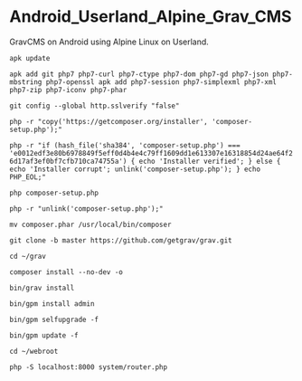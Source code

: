 # Android_Userland_Alpine_Grav_CMS

 GravCMS on Android using Alpine Linux on Userland.

`apk update`

`apk add git php7 php7-curl php7-ctype php7-dom php7-gd php7-json php7-mbstring php7-openssl apk add php7-session php7-simplexml php7-xml php7-zip php7-iconv php7-phar`

`git config --global http.sslverify "false"`

`php -r "copy('https://getcomposer.org/installer', 'composer-setup.php');"`

`php -r "if (hash_file('sha384', 'composer-setup.php') === 'e0012edf3e80b6978849f5eff0d4b4e4c79ff1609dd1e613307e16318854d24ae64f26d17af3ef0bf7cfb710ca74755a') { echo 'Installer verified'; } else { echo 'Installer corrupt'; unlink('composer-setup.php'); } echo PHP_EOL;"`

`php composer-setup.php`

`php -r "unlink('composer-setup.php');"`

`mv composer.phar /usr/local/bin/composer`

`git clone -b master https://github.com/getgrav/grav.git`

`cd ~/grav`

`composer install --no-dev -o`

`bin/grav install`

`bin/gpm install admin`

`bin/gpm selfupgrade -f`

`bin/gpm update -f`

`cd ~/webroot`

`php -S localhost:8000 system/router.php`

